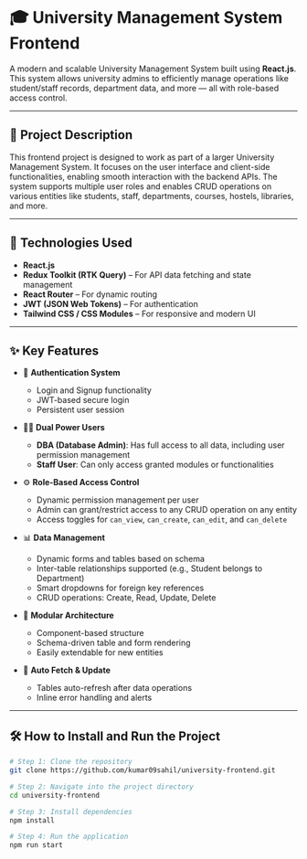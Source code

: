 # 🎓 University Management System Frontend

A modern and scalable University Management System built using **React.js**. This system allows university admins to efficiently manage operations like student/staff records, department data, and more — all with role-based access control.

---

## 📌 Project Description

This frontend project is designed to work as part of a larger University Management System. It focuses on the user interface and client-side functionalities, enabling smooth interaction with the backend APIs. The system supports multiple user roles and enables CRUD operations on various entities like students, staff, departments, courses, hostels, libraries, and more.

---

## 🚀 Technologies Used

- **React.js**
- **Redux Toolkit (RTK Query)** – For API data fetching and state management
- **React Router** – For dynamic routing
- **JWT (JSON Web Tokens)** – For authentication
- **Tailwind CSS / CSS Modules** – For responsive and modern UI
  
---

## ✨ Key Features

- 🔐 **Authentication System**
  - Login and Signup functionality
  - JWT-based secure login
  - Persistent user session

- 🧑‍💼 **Dual Power Users**
  - **DBA (Database Admin)**: Has full access to all data, including user permission management
  - **Staff User**: Can only access granted modules or functionalities

- ⚙️ **Role-Based Access Control**
  - Dynamic permission management per user
  - Admin can grant/restrict access to any CRUD operation on any entity
  - Access toggles for `can_view`, `can_create`, `can_edit`, and `can_delete`

- 📊 **Data Management**
  - Dynamic forms and tables based on schema
  - Inter-table relationships supported (e.g., Student belongs to Department)
  - Smart dropdowns for foreign key references
  - CRUD operations: Create, Read, Update, Delete

- 🧩 **Modular Architecture**
  - Component-based structure
  - Schema-driven table and form rendering
  - Easily extendable for new entities

- 🔄 **Auto Fetch & Update**
  - Tables auto-refresh after data operations
  - Inline error handling and alerts

---

## 🛠️ How to Install and Run the Project

```bash
# Step 1: Clone the repository
git clone https://github.com/kumar09sahil/university-frontend.git

# Step 2: Navigate into the project directory
cd university-frontend

# Step 3: Install dependencies
npm install

# Step 4: Run the application
npm run start
